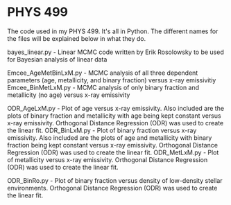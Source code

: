 # PHYS 499
The code used in my PHYS 499. It's all in Python.
The different names for the files will be explained below in what they do.


bayes_linear.py - Linear MCMC code written by Erik Rosolowsky to be used for Bayesian analysis of linear data

Emcee_AgeMetBinLxM.py - MCMC analysis of all three dependent parameters (age, metallicity, and binary fraction) versus x-ray emissivitiy
Emcee_BinMetLxM.py - MCMC analysis of only binary fraction and metallicity (no age) versus x-ray emissivity

ODR_AgeLxM.py - Plot of age versus x-ray emissivity. Also included are the plots of binary fraction and metallicity with age being kept constant versus x-ray emissivity. Orthogonal Distance Regression (ODR) was used to create the linear fit.
ODR_BinLxM.py - Plot of binary fraction versus x-ray emissivity. Also included are the plots of age and metallicity with binary fraction being kept constant versus x-ray emissivity. Orthogonal Distance Regression (ODR) was used to create the linear fit.
ODR_MetLxM.py - Plot of metallicity versus x-ray emissivity. Orthogonal Distance Regression (ODR) was used to create the linear fit. 

ODR_BinRo.py - Plot of binary fraction versus density of low-density stellar environments. Orthogonal Distance Regression (ODR) was used to create the linear fit.
